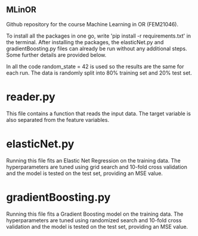 ## MLinOR
Github repository for the course Machine Learning in OR (FEM21046).

To install all the packages in one go, write 'pip install -r requirements.txt' in the terminal. After installing the packages, the elasticNet.py 
and gradientBoosting.py files can already be run without any additional steps. Some further details are provided below.

In all the code random_state = 42 is used so the results are the same for each run. The data is randomly split into 80% training set
and 20% test set. 

# reader.py
This file contains a function that reads the input data. The target variable is also separated from the feature variables. 

# elasticNet.py
Running this file fits an Elastic Net Regression on the training data. The hyperparameters are tuned using grid search and 10-fold cross validation
and the model is tested on the test set, providing an MSE value.

# gradientBoosting.py
Running this file fits a Gradient Boosting model on the training data. The hyperparameters are tuned using randomized search and 10-fold cross validation
and the model is tested on the test set, providing an MSE value.